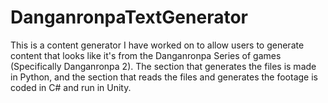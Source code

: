 # DanganronpaTextGenerator
This is a content generator I have worked on to allow users to generate content that looks like it's from the Danganronpa Series of games (Specifically Danganronpa 2). The section that generates the files is made in Python, and the section that reads the files and generates the footage is coded in C# and run in Unity.
